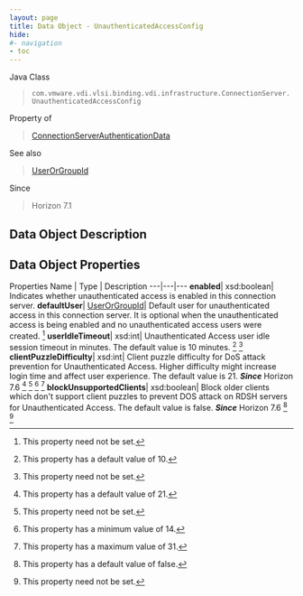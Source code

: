 ```yaml
---
layout: page
title: Data Object - UnauthenticatedAccessConfig
hide:
#- navigation
- toc
---
```






Java Class
> `com.vmware.vdi.vlsi.binding.vdi.infrastructure.ConnectionServer.UnauthenticatedAccessConfig`

Property of
> [ConnectionServerAuthenticationData](vdi.infrastructure.ConnectionServer.AuthenticationData.md#field_detail)

See also
> [UserOrGroupId](vdi.entity.UserOrGroupId.md)

Since
> Horizon 7.1


## Data Object Description

## Data Object Properties
Properties
Name |  Type |  Description
---|---|---
**enabled**|  xsd:boolean|  Indicates whether unauthenticated access is enabled in this connection server.
**defaultUser**| [UserOrGroupId](vdi.entity.UserOrGroupId.md)|  Default user for unauthenticated access in this connection server. It is optional when the unauthenticated access is being enabled and no unauthenticated access users were created. [^1]
**userIdleTimeout**|  xsd:int|  Unauthenticated Access user idle session timeout in minutes. The default value is 10 minutes. [^45] [^1]
**clientPuzzleDifficulty**|  xsd:int|  Client puzzle difficulty for DoS attack prevention for Unauthenticated Access. Higher difficulty might increase login time and affect user experience. The default value is 21.  **_Since_** Horizon 7.6 [^254] [^1] [^255] [^119]
**blockUnsupportedClients**|  xsd:boolean|  Block older clients which don't support client puzzles to prevent DOS attack on RDSH servers for Unauthenticated Access. The default value is false.  **_Since_** Horizon 7.6 [^5] [^1]
 


 


[^1]: This property need not be set.
[^5]: This property has a default value of false.
[^45]: This property has a default value of 10.
[^119]: This property has a maximum value of 31.
[^254]: This property has a default value of 21.
[^255]: This property has a minimum value of 14.